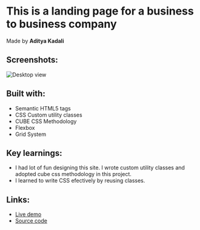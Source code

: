 # This is a landing page for a business to business company

Made by **Aditya Kadali**

## Screenshots:

![Desktop view](./screenshots/Desktop.png)

## Built with:

- Semantic HTML5 tags
- CSS Custom utility classes
- CUBE CSS Methodology
- Flexbox
- Grid System

## Key learnings:

- I had lot of fun designing this site. I wrote custom utility classes and adopted cube css methodology in this project.
- I learned to write CSS efectively by reusing classes.

## Links:

- [Live demo](https://business2b-landing.netlify.app/)
- [Source code](https://github.com/Adityakadali/Business-landingpage)
